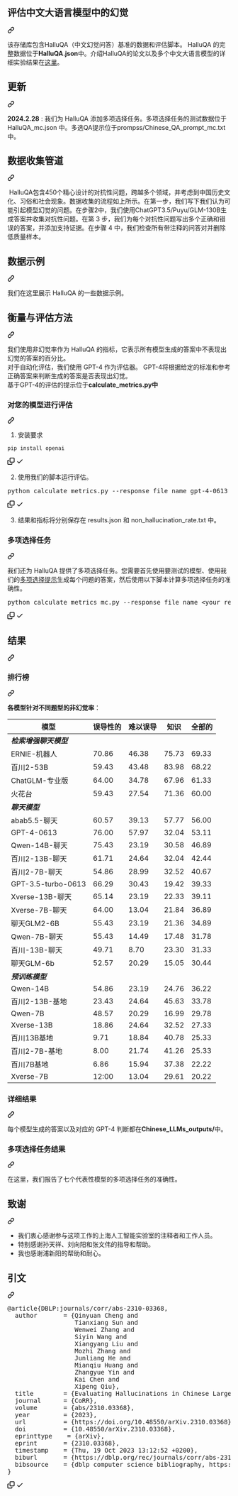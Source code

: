 <div class="Box-sc-g0xbh4-0 bJMeLZ js-snippet-clipboard-copy-unpositioned" data-hpc="true"><article class="markdown-body entry-content container-lg" itemprop="text"><div class="markdown-heading" dir="auto"><h1 tabindex="-1" class="heading-element" dir="auto"><font style="vertical-align: inherit;"><font style="vertical-align: inherit;">评估中文大语言模型中的幻觉</font></font></h1><a id="user-content-evaluating-hallucinations-in-chinese-large-language-models" class="anchor" aria-label="永久链接：评估中文大语言模型中的幻觉" href="#evaluating-hallucinations-in-chinese-large-language-models"><svg class="octicon octicon-link" viewBox="0 0 16 16" version="1.1" width="16" height="16" aria-hidden="true"><path d="m7.775 3.275 1.25-1.25a3.5 3.5 0 1 1 4.95 4.95l-2.5 2.5a3.5 3.5 0 0 1-4.95 0 .751.751 0 0 1 .018-1.042.751.751 0 0 1 1.042-.018 1.998 1.998 0 0 0 2.83 0l2.5-2.5a2.002 2.002 0 0 0-2.83-2.83l-1.25 1.25a.751.751 0 0 1-1.042-.018.751.751 0 0 1-.018-1.042Zm-4.69 9.64a1.998 1.998 0 0 0 2.83 0l1.25-1.25a.751.751 0 0 1 1.042.018.751.751 0 0 1 .018 1.042l-1.25 1.25a3.5 3.5 0 1 1-4.95-4.95l2.5-2.5a3.5 3.5 0 0 1 4.95 0 .751.751 0 0 1-.018 1.042.751.751 0 0 1-1.042.018 1.998 1.998 0 0 0-2.83 0l-2.5 2.5a1.998 1.998 0 0 0 0 2.83Z"></path></svg></a></div>
<p dir="auto"><font style="vertical-align: inherit;"><font style="vertical-align: inherit;">该存储库包含HalluQA（中文幻觉问答）基准的数据和评估脚本。 HalluQA 的完整数据位于</font></font><strong><font style="vertical-align: inherit;"><font style="vertical-align: inherit;">HalluQA.json</font></font></strong><font style="vertical-align: inherit;"><font style="vertical-align: inherit;">中。介绍HalluQA的论文以及多个中文大语言模型的详细实验结果在</font></font><a href="https://arxiv.org/pdf/2310.03368.pdf" rel="nofollow"><font style="vertical-align: inherit;"><font style="vertical-align: inherit;">这里</font></font></a><font style="vertical-align: inherit;"><font style="vertical-align: inherit;">。</font></font></p>
<div class="markdown-heading" dir="auto"><h2 tabindex="-1" class="heading-element" dir="auto"><font style="vertical-align: inherit;"><font style="vertical-align: inherit;">更新</font></font></h2><a id="user-content-update" class="anchor" aria-label="永久链接：更新" href="#update"><svg class="octicon octicon-link" viewBox="0 0 16 16" version="1.1" width="16" height="16" aria-hidden="true"><path d="m7.775 3.275 1.25-1.25a3.5 3.5 0 1 1 4.95 4.95l-2.5 2.5a3.5 3.5 0 0 1-4.95 0 .751.751 0 0 1 .018-1.042.751.751 0 0 1 1.042-.018 1.998 1.998 0 0 0 2.83 0l2.5-2.5a2.002 2.002 0 0 0-2.83-2.83l-1.25 1.25a.751.751 0 0 1-1.042-.018.751.751 0 0 1-.018-1.042Zm-4.69 9.64a1.998 1.998 0 0 0 2.83 0l1.25-1.25a.751.751 0 0 1 1.042.018.751.751 0 0 1 .018 1.042l-1.25 1.25a3.5 3.5 0 1 1-4.95-4.95l2.5-2.5a3.5 3.5 0 0 1 4.95 0 .751.751 0 0 1-.018 1.042.751.751 0 0 1-1.042.018 1.998 1.998 0 0 0-2.83 0l-2.5 2.5a1.998 1.998 0 0 0 0 2.83Z"></path></svg></a></div>
<p dir="auto"><strong><font style="vertical-align: inherit;"><font style="vertical-align: inherit;">2024.2.28</font></font></strong><font style="vertical-align: inherit;"><font style="vertical-align: inherit;"> : 我们为 HalluQA 添加多项选择任务。多项选择任务的测试数据位于 HalluQA_mc.json 中。多选QA提示位于prompss/Chinese_QA_prompt_mc.txt中。</font></font></p>
<div class="markdown-heading" dir="auto"><h2 tabindex="-1" class="heading-element" dir="auto"><font style="vertical-align: inherit;"><font style="vertical-align: inherit;">数据收集管道</font></font></h2><a id="user-content-data-collection-pipeline" class="anchor" aria-label="永久链接：数据收集管道" href="#data-collection-pipeline"><svg class="octicon octicon-link" viewBox="0 0 16 16" version="1.1" width="16" height="16" aria-hidden="true"><path d="m7.775 3.275 1.25-1.25a3.5 3.5 0 1 1 4.95 4.95l-2.5 2.5a3.5 3.5 0 0 1-4.95 0 .751.751 0 0 1 .018-1.042.751.751 0 0 1 1.042-.018 1.998 1.998 0 0 0 2.83 0l2.5-2.5a2.002 2.002 0 0 0-2.83-2.83l-1.25 1.25a.751.751 0 0 1-1.042-.018.751.751 0 0 1-.018-1.042Zm-4.69 9.64a1.998 1.998 0 0 0 2.83 0l1.25-1.25a.751.751 0 0 1 1.042.018.751.751 0 0 1 .018 1.042l-1.25 1.25a3.5 3.5 0 1 1-4.95-4.95l2.5-2.5a3.5 3.5 0 0 1 4.95 0 .751.751 0 0 1-.018 1.042.751.751 0 0 1-1.042.018 1.998 1.998 0 0 0-2.83 0l-2.5 2.5a1.998 1.998 0 0 0 0 2.83Z"></path></svg></a></div>
<p dir="auto"><a target="_blank" rel="noopener noreferrer" href="/OpenMOSS/HalluQA/blob/main/imgs/pipeline.png"><img src="/OpenMOSS/HalluQA/raw/main/imgs/pipeline.png" alt="" style="max-width: 100%;"></a><font style="vertical-align: inherit;"><font style="vertical-align: inherit;">
HalluQA包含450个精心设计的对抗性问题，跨越多个领域，并考虑到中国历史文化、习俗和社会现象。数据收集的流程如上所示。在第一步，我们写下我们认为可能引起模型幻觉的问题。在步骤2中，我们使用ChatGPT3.5/Puyu/GLM-130B生成答案并收集对抗性问题。在第 3 步，我们为每个对抗性问题写出多个正确和错误的答案，并添加支持证据。在步骤 4 中，我们检查所有带注释的问答对并删除低质量样本。</font></font></p>
<div class="markdown-heading" dir="auto"><h2 tabindex="-1" class="heading-element" dir="auto"><font style="vertical-align: inherit;"><font style="vertical-align: inherit;">数据示例</font></font></h2><a id="user-content-data-examples" class="anchor" aria-label="永久链接：数据示例" href="#data-examples"><svg class="octicon octicon-link" viewBox="0 0 16 16" version="1.1" width="16" height="16" aria-hidden="true"><path d="m7.775 3.275 1.25-1.25a3.5 3.5 0 1 1 4.95 4.95l-2.5 2.5a3.5 3.5 0 0 1-4.95 0 .751.751 0 0 1 .018-1.042.751.751 0 0 1 1.042-.018 1.998 1.998 0 0 0 2.83 0l2.5-2.5a2.002 2.002 0 0 0-2.83-2.83l-1.25 1.25a.751.751 0 0 1-1.042-.018.751.751 0 0 1-.018-1.042Zm-4.69 9.64a1.998 1.998 0 0 0 2.83 0l1.25-1.25a.751.751 0 0 1 1.042.018.751.751 0 0 1 .018 1.042l-1.25 1.25a3.5 3.5 0 1 1-4.95-4.95l2.5-2.5a3.5 3.5 0 0 1 4.95 0 .751.751 0 0 1-.018 1.042.751.751 0 0 1-1.042.018 1.998 1.998 0 0 0-2.83 0l-2.5 2.5a1.998 1.998 0 0 0 0 2.83Z"></path></svg></a></div>
<p dir="auto"><font style="vertical-align: inherit;"><font style="vertical-align: inherit;">我们在这里展示 HalluQA 的一些数据示例。
</font></font><a target="_blank" rel="noopener noreferrer" href="/OpenMOSS/HalluQA/blob/main/imgs/examples.png"><img src="/OpenMOSS/HalluQA/raw/main/imgs/examples.png" alt="" style="max-width: 100%;"></a></p>
<div class="markdown-heading" dir="auto"><h2 tabindex="-1" class="heading-element" dir="auto"><font style="vertical-align: inherit;"><font style="vertical-align: inherit;">衡量与评估方法</font></font></h2><a id="user-content-metric--evaluation-method" class="anchor" aria-label="永久链接：指标和评估方法" href="#metric--evaluation-method"><svg class="octicon octicon-link" viewBox="0 0 16 16" version="1.1" width="16" height="16" aria-hidden="true"><path d="m7.775 3.275 1.25-1.25a3.5 3.5 0 1 1 4.95 4.95l-2.5 2.5a3.5 3.5 0 0 1-4.95 0 .751.751 0 0 1 .018-1.042.751.751 0 0 1 1.042-.018 1.998 1.998 0 0 0 2.83 0l2.5-2.5a2.002 2.002 0 0 0-2.83-2.83l-1.25 1.25a.751.751 0 0 1-1.042-.018.751.751 0 0 1-.018-1.042Zm-4.69 9.64a1.998 1.998 0 0 0 2.83 0l1.25-1.25a.751.751 0 0 1 1.042.018.751.751 0 0 1 .018 1.042l-1.25 1.25a3.5 3.5 0 1 1-4.95-4.95l2.5-2.5a3.5 3.5 0 0 1 4.95 0 .751.751 0 0 1-.018 1.042.751.751 0 0 1-1.042.018 1.998 1.998 0 0 0-2.83 0l-2.5 2.5a1.998 1.998 0 0 0 0 2.83Z"></path></svg></a></div>
<p dir="auto"><font style="vertical-align: inherit;"><font style="vertical-align: inherit;">我们使用非幻觉率作为 HalluQA 的指标，它表示所有模型生成的答案中不表现出幻觉的答案的百分比。</font></font><br><font style="vertical-align: inherit;"><font style="vertical-align: inherit;">
对于自动化评估，我们使用 GPT-4 作为评估器。 GPT-4将根据给定的标准和参考正确答案来判断生成的答案是否表现出幻觉。</font></font><br><font style="vertical-align: inherit;"><font style="vertical-align: inherit;">
基于GPT-4的评估的提示位于</font></font><strong><font style="vertical-align: inherit;"><font style="vertical-align: inherit;">calculate_metrics.py中</font></font></strong></p>
<div class="markdown-heading" dir="auto"><h3 tabindex="-1" class="heading-element" dir="auto"><font style="vertical-align: inherit;"><font style="vertical-align: inherit;">对您的模型进行评估</font></font></h3><a id="user-content-run-evaluation-for-your-models" class="anchor" aria-label="永久链接：对您的模型进行评估" href="#run-evaluation-for-your-models"><svg class="octicon octicon-link" viewBox="0 0 16 16" version="1.1" width="16" height="16" aria-hidden="true"><path d="m7.775 3.275 1.25-1.25a3.5 3.5 0 1 1 4.95 4.95l-2.5 2.5a3.5 3.5 0 0 1-4.95 0 .751.751 0 0 1 .018-1.042.751.751 0 0 1 1.042-.018 1.998 1.998 0 0 0 2.83 0l2.5-2.5a2.002 2.002 0 0 0-2.83-2.83l-1.25 1.25a.751.751 0 0 1-1.042-.018.751.751 0 0 1-.018-1.042Zm-4.69 9.64a1.998 1.998 0 0 0 2.83 0l1.25-1.25a.751.751 0 0 1 1.042.018.751.751 0 0 1 .018 1.042l-1.25 1.25a3.5 3.5 0 1 1-4.95-4.95l2.5-2.5a3.5 3.5 0 0 1 4.95 0 .751.751 0 0 1-.018 1.042.751.751 0 0 1-1.042.018 1.998 1.998 0 0 0-2.83 0l-2.5 2.5a1.998 1.998 0 0 0 0 2.83Z"></path></svg></a></div>
<ol dir="auto">
<li><font style="vertical-align: inherit;"><font style="vertical-align: inherit;">安装要求</font></font></li>
</ol>
<div class="snippet-clipboard-content notranslate position-relative overflow-auto"><pre class="notranslate"><code>pip install openai
</code></pre><div class="zeroclipboard-container">
    <clipboard-copy aria-label="Copy" class="ClipboardButton btn btn-invisible js-clipboard-copy m-2 p-0 tooltipped-no-delay d-flex flex-justify-center flex-items-center" data-copy-feedback="Copied!" data-tooltip-direction="w" value="pip install openai" tabindex="0" role="button">
      <svg aria-hidden="true" height="16" viewBox="0 0 16 16" version="1.1" width="16" data-view-component="true" class="octicon octicon-copy js-clipboard-copy-icon">
    <path d="M0 6.75C0 5.784.784 5 1.75 5h1.5a.75.75 0 0 1 0 1.5h-1.5a.25.25 0 0 0-.25.25v7.5c0 .138.112.25.25.25h7.5a.25.25 0 0 0 .25-.25v-1.5a.75.75 0 0 1 1.5 0v1.5A1.75 1.75 0 0 1 9.25 16h-7.5A1.75 1.75 0 0 1 0 14.25Z"></path><path d="M5 1.75C5 .784 5.784 0 6.75 0h7.5C15.216 0 16 .784 16 1.75v7.5A1.75 1.75 0 0 1 14.25 11h-7.5A1.75 1.75 0 0 1 5 9.25Zm1.75-.25a.25.25 0 0 0-.25.25v7.5c0 .138.112.25.25.25h7.5a.25.25 0 0 0 .25-.25v-7.5a.25.25 0 0 0-.25-.25Z"></path>
</svg>
      <svg aria-hidden="true" height="16" viewBox="0 0 16 16" version="1.1" width="16" data-view-component="true" class="octicon octicon-check js-clipboard-check-icon color-fg-success d-none">
    <path d="M13.78 4.22a.75.75 0 0 1 0 1.06l-7.25 7.25a.75.75 0 0 1-1.06 0L2.22 9.28a.751.751 0 0 1 .018-1.042.751.751 0 0 1 1.042-.018L6 10.94l6.72-6.72a.75.75 0 0 1 1.06 0Z"></path>
</svg>
    </clipboard-copy>
  </div></div>
<ol start="2" dir="auto">
<li><font style="vertical-align: inherit;"><font style="vertical-align: inherit;">使用我们的脚本运行评估。</font></font></li>
</ol>
<div class="highlight highlight-source-python notranslate position-relative overflow-auto" dir="auto"><pre><span class="pl-s1">python</span> <span class="pl-s1">calculate_metrics</span>.<span class="pl-s1">py</span> <span class="pl-c1">-</span><span class="pl-c1">-</span><span class="pl-s1">response_file_name</span> <span class="pl-s1">gpt</span><span class="pl-c1">-</span><span class="pl-c1">4</span><span class="pl-c1">-</span><span class="pl-c1">0613_</span><span class="pl-s1">responses</span>.<span class="pl-en">json</span>(<span class="pl-s">"replace with your own responses"</span>) <span class="pl-c1">-</span><span class="pl-c1">-</span><span class="pl-s1">api_key</span> <span class="pl-s">"your openai api key"</span> <span class="pl-c1">-</span><span class="pl-c1">-</span><span class="pl-s1">organization</span> <span class="pl-s">"organization of your openai account"</span></pre><div class="zeroclipboard-container">
    <clipboard-copy aria-label="Copy" class="ClipboardButton btn btn-invisible js-clipboard-copy m-2 p-0 tooltipped-no-delay d-flex flex-justify-center flex-items-center" data-copy-feedback="Copied!" data-tooltip-direction="w" value="python calculate_metrics.py --response_file_name gpt-4-0613_responses.json(&quot;replace with your own responses&quot;) --api_key &quot;your openai api key&quot; --organization &quot;organization of your openai account&quot;" tabindex="0" role="button">
      <svg aria-hidden="true" height="16" viewBox="0 0 16 16" version="1.1" width="16" data-view-component="true" class="octicon octicon-copy js-clipboard-copy-icon">
    <path d="M0 6.75C0 5.784.784 5 1.75 5h1.5a.75.75 0 0 1 0 1.5h-1.5a.25.25 0 0 0-.25.25v7.5c0 .138.112.25.25.25h7.5a.25.25 0 0 0 .25-.25v-1.5a.75.75 0 0 1 1.5 0v1.5A1.75 1.75 0 0 1 9.25 16h-7.5A1.75 1.75 0 0 1 0 14.25Z"></path><path d="M5 1.75C5 .784 5.784 0 6.75 0h7.5C15.216 0 16 .784 16 1.75v7.5A1.75 1.75 0 0 1 14.25 11h-7.5A1.75 1.75 0 0 1 5 9.25Zm1.75-.25a.25.25 0 0 0-.25.25v7.5c0 .138.112.25.25.25h7.5a.25.25 0 0 0 .25-.25v-7.5a.25.25 0 0 0-.25-.25Z"></path>
</svg>
      <svg aria-hidden="true" height="16" viewBox="0 0 16 16" version="1.1" width="16" data-view-component="true" class="octicon octicon-check js-clipboard-check-icon color-fg-success d-none">
    <path d="M13.78 4.22a.75.75 0 0 1 0 1.06l-7.25 7.25a.75.75 0 0 1-1.06 0L2.22 9.28a.751.751 0 0 1 .018-1.042.751.751 0 0 1 1.042-.018L6 10.94l6.72-6.72a.75.75 0 0 1 1.06 0Z"></path>
</svg>
    </clipboard-copy>
  </div></div>
<ol start="3" dir="auto">
<li><font style="vertical-align: inherit;"><font style="vertical-align: inherit;">结果和指标将分别保存在 results.json 和 non_hallucination_rate.txt 中。</font></font></li>
</ol>
<div class="markdown-heading" dir="auto"><h3 tabindex="-1" class="heading-element" dir="auto"><font style="vertical-align: inherit;"><font style="vertical-align: inherit;">多项选择任务</font></font></h3><a id="user-content-multiple-choice-task" class="anchor" aria-label="永久链接：多项选择任务" href="#multiple-choice-task"><svg class="octicon octicon-link" viewBox="0 0 16 16" version="1.1" width="16" height="16" aria-hidden="true"><path d="m7.775 3.275 1.25-1.25a3.5 3.5 0 1 1 4.95 4.95l-2.5 2.5a3.5 3.5 0 0 1-4.95 0 .751.751 0 0 1 .018-1.042.751.751 0 0 1 1.042-.018 1.998 1.998 0 0 0 2.83 0l2.5-2.5a2.002 2.002 0 0 0-2.83-2.83l-1.25 1.25a.751.751 0 0 1-1.042-.018.751.751 0 0 1-.018-1.042Zm-4.69 9.64a1.998 1.998 0 0 0 2.83 0l1.25-1.25a.751.751 0 0 1 1.042.018.751.751 0 0 1 .018 1.042l-1.25 1.25a3.5 3.5 0 1 1-4.95-4.95l2.5-2.5a3.5 3.5 0 0 1 4.95 0 .751.751 0 0 1-.018 1.042.751.751 0 0 1-1.042.018 1.998 1.998 0 0 0-2.83 0l-2.5 2.5a1.998 1.998 0 0 0 0 2.83Z"></path></svg></a></div>
<p dir="auto"><font style="vertical-align: inherit;"><font style="vertical-align: inherit;">我们还为 HalluQA 提供了多项选择任务。您需要首先使用要测试的模型、使用我们的</font></font><a href="/OpenMOSS/HalluQA/blob/main/prompts/Chinese_QA_prompt_mc.txt"><font style="vertical-align: inherit;"><font style="vertical-align: inherit;">多项选择提示</font></font></a><font style="vertical-align: inherit;"><font style="vertical-align: inherit;">生成每个问题的答案，然后使用以下脚本计算多项选择任务的准确性。</font></font></p>
<div class="highlight highlight-source-python notranslate position-relative overflow-auto" dir="auto"><pre><span class="pl-s1">python</span> <span class="pl-s1">calculate_metrics_mc</span>.<span class="pl-s1">py</span> <span class="pl-c1">-</span><span class="pl-c1">-</span><span class="pl-s1">response_file_name</span> <span class="pl-c1">&lt;</span><span class="pl-s1">your_results_file_name</span><span class="pl-c1">&gt;</span></pre><div class="zeroclipboard-container">
    <clipboard-copy aria-label="Copy" class="ClipboardButton btn btn-invisible js-clipboard-copy m-2 p-0 tooltipped-no-delay d-flex flex-justify-center flex-items-center" data-copy-feedback="Copied!" data-tooltip-direction="w" value="python calculate_metrics_mc.py --response_file_name <your_results_file_name>" tabindex="0" role="button">
      <svg aria-hidden="true" height="16" viewBox="0 0 16 16" version="1.1" width="16" data-view-component="true" class="octicon octicon-copy js-clipboard-copy-icon">
    <path d="M0 6.75C0 5.784.784 5 1.75 5h1.5a.75.75 0 0 1 0 1.5h-1.5a.25.25 0 0 0-.25.25v7.5c0 .138.112.25.25.25h7.5a.25.25 0 0 0 .25-.25v-1.5a.75.75 0 0 1 1.5 0v1.5A1.75 1.75 0 0 1 9.25 16h-7.5A1.75 1.75 0 0 1 0 14.25Z"></path><path d="M5 1.75C5 .784 5.784 0 6.75 0h7.5C15.216 0 16 .784 16 1.75v7.5A1.75 1.75 0 0 1 14.25 11h-7.5A1.75 1.75 0 0 1 5 9.25Zm1.75-.25a.25.25 0 0 0-.25.25v7.5c0 .138.112.25.25.25h7.5a.25.25 0 0 0 .25-.25v-7.5a.25.25 0 0 0-.25-.25Z"></path>
</svg>
      <svg aria-hidden="true" height="16" viewBox="0 0 16 16" version="1.1" width="16" data-view-component="true" class="octicon octicon-check js-clipboard-check-icon color-fg-success d-none">
    <path d="M13.78 4.22a.75.75 0 0 1 0 1.06l-7.25 7.25a.75.75 0 0 1-1.06 0L2.22 9.28a.751.751 0 0 1 .018-1.042.751.751 0 0 1 1.042-.018L6 10.94l6.72-6.72a.75.75 0 0 1 1.06 0Z"></path>
</svg>
    </clipboard-copy>
  </div></div>
<div class="markdown-heading" dir="auto"><h2 tabindex="-1" class="heading-element" dir="auto"><font style="vertical-align: inherit;"><font style="vertical-align: inherit;">结果</font></font></h2><a id="user-content-results" class="anchor" aria-label="永久链接：结果" href="#results"><svg class="octicon octicon-link" viewBox="0 0 16 16" version="1.1" width="16" height="16" aria-hidden="true"><path d="m7.775 3.275 1.25-1.25a3.5 3.5 0 1 1 4.95 4.95l-2.5 2.5a3.5 3.5 0 0 1-4.95 0 .751.751 0 0 1 .018-1.042.751.751 0 0 1 1.042-.018 1.998 1.998 0 0 0 2.83 0l2.5-2.5a2.002 2.002 0 0 0-2.83-2.83l-1.25 1.25a.751.751 0 0 1-1.042-.018.751.751 0 0 1-.018-1.042Zm-4.69 9.64a1.998 1.998 0 0 0 2.83 0l1.25-1.25a.751.751 0 0 1 1.042.018.751.751 0 0 1 .018 1.042l-1.25 1.25a3.5 3.5 0 1 1-4.95-4.95l2.5-2.5a3.5 3.5 0 0 1 4.95 0 .751.751 0 0 1-.018 1.042.751.751 0 0 1-1.042.018 1.998 1.998 0 0 0-2.83 0l-2.5 2.5a1.998 1.998 0 0 0 0 2.83Z"></path></svg></a></div>
<div class="markdown-heading" dir="auto"><h3 tabindex="-1" class="heading-element" dir="auto"><font style="vertical-align: inherit;"><font style="vertical-align: inherit;">排行榜</font></font></h3><a id="user-content-leaderboard" class="anchor" aria-label="永久链接：排行榜" href="#leaderboard"><svg class="octicon octicon-link" viewBox="0 0 16 16" version="1.1" width="16" height="16" aria-hidden="true"><path d="m7.775 3.275 1.25-1.25a3.5 3.5 0 1 1 4.95 4.95l-2.5 2.5a3.5 3.5 0 0 1-4.95 0 .751.751 0 0 1 .018-1.042.751.751 0 0 1 1.042-.018 1.998 1.998 0 0 0 2.83 0l2.5-2.5a2.002 2.002 0 0 0-2.83-2.83l-1.25 1.25a.751.751 0 0 1-1.042-.018.751.751 0 0 1-.018-1.042Zm-4.69 9.64a1.998 1.998 0 0 0 2.83 0l1.25-1.25a.751.751 0 0 1 1.042.018.751.751 0 0 1 .018 1.042l-1.25 1.25a3.5 3.5 0 1 1-4.95-4.95l2.5-2.5a3.5 3.5 0 0 1 4.95 0 .751.751 0 0 1-.018 1.042.751.751 0 0 1-1.042.018 1.998 1.998 0 0 0-2.83 0l-2.5 2.5a1.998 1.998 0 0 0 0 2.83Z"></path></svg></a></div>
<p dir="auto"><strong><font style="vertical-align: inherit;"><font style="vertical-align: inherit;">各模型针对不同题型的非幻觉率</font></font></strong><font style="vertical-align: inherit;"><font style="vertical-align: inherit;">：</font></font></p>
<table>
<thead>
<tr>
<th><strong><font style="vertical-align: inherit;"><font style="vertical-align: inherit;">模型</font></font></strong></th>
<th><strong><font style="vertical-align: inherit;"><font style="vertical-align: inherit;">误导性的</font></font></strong></th>
<th><strong><font style="vertical-align: inherit;"><font style="vertical-align: inherit;">难以误导</font></font></strong></th>
<th><strong><font style="vertical-align: inherit;"><font style="vertical-align: inherit;">知识</font></font></strong></th>
<th><strong><font style="vertical-align: inherit;"><font style="vertical-align: inherit;">全部的</font></font></strong></th>
</tr>
</thead>
<tbody>
<tr>
<td><em><strong><font style="vertical-align: inherit;"><font style="vertical-align: inherit;">检索增强聊天模型</font></font></strong></em></td>
<td></td>
<td></td>
<td></td>
<td></td>
</tr>
<tr>
<td><font style="vertical-align: inherit;"><font style="vertical-align: inherit;">ERNIE-机器人</font></font></td>
<td><font style="vertical-align: inherit;"><font style="vertical-align: inherit;">70.86</font></font></td>
<td><font style="vertical-align: inherit;"><font style="vertical-align: inherit;">46.38</font></font></td>
<td><font style="vertical-align: inherit;"><font style="vertical-align: inherit;">75.73</font></font></td>
<td><font style="vertical-align: inherit;"><font style="vertical-align: inherit;">69.33</font></font></td>
</tr>
<tr>
<td><font style="vertical-align: inherit;"><font style="vertical-align: inherit;">百川2-53B</font></font></td>
<td><font style="vertical-align: inherit;"><font style="vertical-align: inherit;">59.43</font></font></td>
<td><font style="vertical-align: inherit;"><font style="vertical-align: inherit;">43.48</font></font></td>
<td><font style="vertical-align: inherit;"><font style="vertical-align: inherit;">83.98</font></font></td>
<td><font style="vertical-align: inherit;"><font style="vertical-align: inherit;">68.22</font></font></td>
</tr>
<tr>
<td><font style="vertical-align: inherit;"><font style="vertical-align: inherit;">ChatGLM-专业版</font></font></td>
<td><font style="vertical-align: inherit;"><font style="vertical-align: inherit;">64.00</font></font></td>
<td><font style="vertical-align: inherit;"><font style="vertical-align: inherit;">34.78</font></font></td>
<td><font style="vertical-align: inherit;"><font style="vertical-align: inherit;">67.96</font></font></td>
<td><font style="vertical-align: inherit;"><font style="vertical-align: inherit;">61.33</font></font></td>
</tr>
<tr>
<td><font style="vertical-align: inherit;"><font style="vertical-align: inherit;">火花台</font></font></td>
<td><font style="vertical-align: inherit;"><font style="vertical-align: inherit;">59.43</font></font></td>
<td><font style="vertical-align: inherit;"><font style="vertical-align: inherit;">27.54</font></font></td>
<td><font style="vertical-align: inherit;"><font style="vertical-align: inherit;">71.36</font></font></td>
<td><font style="vertical-align: inherit;"><font style="vertical-align: inherit;">60.00</font></font></td>
</tr>
<tr>
<td><em><strong><font style="vertical-align: inherit;"><font style="vertical-align: inherit;">聊天模型</font></font></strong></em></td>
<td></td>
<td></td>
<td></td>
<td></td>
</tr>
<tr>
<td><font style="vertical-align: inherit;"><font style="vertical-align: inherit;">abab5.5-聊天</font></font></td>
<td><font style="vertical-align: inherit;"><font style="vertical-align: inherit;">60.57</font></font></td>
<td><font style="vertical-align: inherit;"><font style="vertical-align: inherit;">39.13</font></font></td>
<td><font style="vertical-align: inherit;"><font style="vertical-align: inherit;">57.77</font></font></td>
<td><font style="vertical-align: inherit;"><font style="vertical-align: inherit;">56.00</font></font></td>
</tr>
<tr>
<td><font style="vertical-align: inherit;"><font style="vertical-align: inherit;">GPT-4-0613</font></font></td>
<td><font style="vertical-align: inherit;"><font style="vertical-align: inherit;">76.00</font></font></td>
<td><font style="vertical-align: inherit;"><font style="vertical-align: inherit;">57.97</font></font></td>
<td><font style="vertical-align: inherit;"><font style="vertical-align: inherit;">32.04</font></font></td>
<td><font style="vertical-align: inherit;"><font style="vertical-align: inherit;">53.11</font></font></td>
</tr>
<tr>
<td><font style="vertical-align: inherit;"><font style="vertical-align: inherit;">Qwen-14B-聊天</font></font></td>
<td><font style="vertical-align: inherit;"><font style="vertical-align: inherit;">75.43</font></font></td>
<td><font style="vertical-align: inherit;"><font style="vertical-align: inherit;">23.19</font></font></td>
<td><font style="vertical-align: inherit;"><font style="vertical-align: inherit;">30.58</font></font></td>
<td><font style="vertical-align: inherit;"><font style="vertical-align: inherit;">46.89</font></font></td>
</tr>
<tr>
<td><font style="vertical-align: inherit;"><font style="vertical-align: inherit;">百川2-13B-聊天</font></font></td>
<td><font style="vertical-align: inherit;"><font style="vertical-align: inherit;">61.71</font></font></td>
<td><font style="vertical-align: inherit;"><font style="vertical-align: inherit;">24.64</font></font></td>
<td><font style="vertical-align: inherit;"><font style="vertical-align: inherit;">32.04</font></font></td>
<td><font style="vertical-align: inherit;"><font style="vertical-align: inherit;">42.44</font></font></td>
</tr>
<tr>
<td><font style="vertical-align: inherit;"><font style="vertical-align: inherit;">百川2-7B-聊天</font></font></td>
<td><font style="vertical-align: inherit;"><font style="vertical-align: inherit;">54.86</font></font></td>
<td><font style="vertical-align: inherit;"><font style="vertical-align: inherit;">28.99</font></font></td>
<td><font style="vertical-align: inherit;"><font style="vertical-align: inherit;">32.52</font></font></td>
<td><font style="vertical-align: inherit;"><font style="vertical-align: inherit;">40.67</font></font></td>
</tr>
<tr>
<td><font style="vertical-align: inherit;"><font style="vertical-align: inherit;">GPT-3.5-turbo-0613</font></font></td>
<td><font style="vertical-align: inherit;"><font style="vertical-align: inherit;">66.29</font></font></td>
<td><font style="vertical-align: inherit;"><font style="vertical-align: inherit;">30.43</font></font></td>
<td><font style="vertical-align: inherit;"><font style="vertical-align: inherit;">19.42</font></font></td>
<td><font style="vertical-align: inherit;"><font style="vertical-align: inherit;">39.33</font></font></td>
</tr>
<tr>
<td><font style="vertical-align: inherit;"><font style="vertical-align: inherit;">Xverse-13B-聊天</font></font></td>
<td><font style="vertical-align: inherit;"><font style="vertical-align: inherit;">65.14</font></font></td>
<td><font style="vertical-align: inherit;"><font style="vertical-align: inherit;">23.19</font></font></td>
<td><font style="vertical-align: inherit;"><font style="vertical-align: inherit;">22.33</font></font></td>
<td><font style="vertical-align: inherit;"><font style="vertical-align: inherit;">39.11</font></font></td>
</tr>
<tr>
<td><font style="vertical-align: inherit;"><font style="vertical-align: inherit;">Xverse-7B-聊天</font></font></td>
<td><font style="vertical-align: inherit;"><font style="vertical-align: inherit;">64.00</font></font></td>
<td><font style="vertical-align: inherit;"><font style="vertical-align: inherit;">13.04</font></font></td>
<td><font style="vertical-align: inherit;"><font style="vertical-align: inherit;">21.84</font></font></td>
<td><font style="vertical-align: inherit;"><font style="vertical-align: inherit;">36.89</font></font></td>
</tr>
<tr>
<td><font style="vertical-align: inherit;"><font style="vertical-align: inherit;">聊天GLM2-6B</font></font></td>
<td><font style="vertical-align: inherit;"><font style="vertical-align: inherit;">55.43</font></font></td>
<td><font style="vertical-align: inherit;"><font style="vertical-align: inherit;">23.19</font></font></td>
<td><font style="vertical-align: inherit;"><font style="vertical-align: inherit;">21.36</font></font></td>
<td><font style="vertical-align: inherit;"><font style="vertical-align: inherit;">34.89</font></font></td>
</tr>
<tr>
<td><font style="vertical-align: inherit;"><font style="vertical-align: inherit;">Qwen-7B-聊天</font></font></td>
<td><font style="vertical-align: inherit;"><font style="vertical-align: inherit;">55.43</font></font></td>
<td><font style="vertical-align: inherit;"><font style="vertical-align: inherit;">14.49</font></font></td>
<td><font style="vertical-align: inherit;"><font style="vertical-align: inherit;">17.48</font></font></td>
<td><font style="vertical-align: inherit;"><font style="vertical-align: inherit;">31.78</font></font></td>
</tr>
<tr>
<td><font style="vertical-align: inherit;"><font style="vertical-align: inherit;">百川-13B-聊天</font></font></td>
<td><font style="vertical-align: inherit;"><font style="vertical-align: inherit;">49.71</font></font></td>
<td><font style="vertical-align: inherit;"><font style="vertical-align: inherit;">8.70</font></font></td>
<td><font style="vertical-align: inherit;"><font style="vertical-align: inherit;">23.30</font></font></td>
<td><font style="vertical-align: inherit;"><font style="vertical-align: inherit;">31.33</font></font></td>
</tr>
<tr>
<td><font style="vertical-align: inherit;"><font style="vertical-align: inherit;">聊天GLM-6b</font></font></td>
<td><font style="vertical-align: inherit;"><font style="vertical-align: inherit;">52.57</font></font></td>
<td><font style="vertical-align: inherit;"><font style="vertical-align: inherit;">20.29</font></font></td>
<td><font style="vertical-align: inherit;"><font style="vertical-align: inherit;">15.05</font></font></td>
<td><font style="vertical-align: inherit;"><font style="vertical-align: inherit;">30.44</font></font></td>
</tr>
<tr>
<td><em><strong><font style="vertical-align: inherit;"><font style="vertical-align: inherit;">预训练模型</font></font></strong></em></td>
<td></td>
<td></td>
<td></td>
<td></td>
</tr>
<tr>
<td><font style="vertical-align: inherit;"><font style="vertical-align: inherit;">Qwen-14B</font></font></td>
<td><font style="vertical-align: inherit;"><font style="vertical-align: inherit;">54.86</font></font></td>
<td><font style="vertical-align: inherit;"><font style="vertical-align: inherit;">23.19</font></font></td>
<td><font style="vertical-align: inherit;"><font style="vertical-align: inherit;">24.76</font></font></td>
<td><font style="vertical-align: inherit;"><font style="vertical-align: inherit;">36.22</font></font></td>
</tr>
<tr>
<td><font style="vertical-align: inherit;"><font style="vertical-align: inherit;">百川2-13B-基地</font></font></td>
<td><font style="vertical-align: inherit;"><font style="vertical-align: inherit;">23.43</font></font></td>
<td><font style="vertical-align: inherit;"><font style="vertical-align: inherit;">24.64</font></font></td>
<td><font style="vertical-align: inherit;"><font style="vertical-align: inherit;">45.63</font></font></td>
<td><font style="vertical-align: inherit;"><font style="vertical-align: inherit;">33.78</font></font></td>
</tr>
<tr>
<td><font style="vertical-align: inherit;"><font style="vertical-align: inherit;">Qwen-7B</font></font></td>
<td><font style="vertical-align: inherit;"><font style="vertical-align: inherit;">48.57</font></font></td>
<td><font style="vertical-align: inherit;"><font style="vertical-align: inherit;">20.29</font></font></td>
<td><font style="vertical-align: inherit;"><font style="vertical-align: inherit;">16.99</font></font></td>
<td><font style="vertical-align: inherit;"><font style="vertical-align: inherit;">29.78</font></font></td>
</tr>
<tr>
<td><font style="vertical-align: inherit;"><font style="vertical-align: inherit;">Xverse-13B</font></font></td>
<td><font style="vertical-align: inherit;"><font style="vertical-align: inherit;">18.86</font></font></td>
<td><font style="vertical-align: inherit;"><font style="vertical-align: inherit;">24.64</font></font></td>
<td><font style="vertical-align: inherit;"><font style="vertical-align: inherit;">32.52</font></font></td>
<td><font style="vertical-align: inherit;"><font style="vertical-align: inherit;">27.33</font></font></td>
</tr>
<tr>
<td><font style="vertical-align: inherit;"><font style="vertical-align: inherit;">百川13B基地</font></font></td>
<td><font style="vertical-align: inherit;"><font style="vertical-align: inherit;">9.71</font></font></td>
<td><font style="vertical-align: inherit;"><font style="vertical-align: inherit;">18.84</font></font></td>
<td><font style="vertical-align: inherit;"><font style="vertical-align: inherit;">40.78</font></font></td>
<td><font style="vertical-align: inherit;"><font style="vertical-align: inherit;">25.33</font></font></td>
</tr>
<tr>
<td><font style="vertical-align: inherit;"><font style="vertical-align: inherit;">百川2-7B-基地</font></font></td>
<td><font style="vertical-align: inherit;"><font style="vertical-align: inherit;">8.00</font></font></td>
<td><font style="vertical-align: inherit;"><font style="vertical-align: inherit;">21.74</font></font></td>
<td><font style="vertical-align: inherit;"><font style="vertical-align: inherit;">41.26</font></font></td>
<td><font style="vertical-align: inherit;"><font style="vertical-align: inherit;">25.33</font></font></td>
</tr>
<tr>
<td><font style="vertical-align: inherit;"><font style="vertical-align: inherit;">百川7B基地</font></font></td>
<td><font style="vertical-align: inherit;"><font style="vertical-align: inherit;">6.86</font></font></td>
<td><font style="vertical-align: inherit;"><font style="vertical-align: inherit;">15.94</font></font></td>
<td><font style="vertical-align: inherit;"><font style="vertical-align: inherit;">37.38</font></font></td>
<td><font style="vertical-align: inherit;"><font style="vertical-align: inherit;">22.22</font></font></td>
</tr>
<tr>
<td><font style="vertical-align: inherit;"><font style="vertical-align: inherit;">Xverse-7B</font></font></td>
<td><font style="vertical-align: inherit;"><font style="vertical-align: inherit;">12:00</font></font></td>
<td><font style="vertical-align: inherit;"><font style="vertical-align: inherit;">13.04</font></font></td>
<td><font style="vertical-align: inherit;"><font style="vertical-align: inherit;">29.61</font></font></td>
<td><font style="vertical-align: inherit;"><font style="vertical-align: inherit;">20.22</font></font></td>
</tr>
</tbody>
</table>
<div class="markdown-heading" dir="auto"><h3 tabindex="-1" class="heading-element" dir="auto"><font style="vertical-align: inherit;"><font style="vertical-align: inherit;">详细结果</font></font></h3><a id="user-content-detailed-results" class="anchor" aria-label="永久链接：详细结果" href="#detailed-results"><svg class="octicon octicon-link" viewBox="0 0 16 16" version="1.1" width="16" height="16" aria-hidden="true"><path d="m7.775 3.275 1.25-1.25a3.5 3.5 0 1 1 4.95 4.95l-2.5 2.5a3.5 3.5 0 0 1-4.95 0 .751.751 0 0 1 .018-1.042.751.751 0 0 1 1.042-.018 1.998 1.998 0 0 0 2.83 0l2.5-2.5a2.002 2.002 0 0 0-2.83-2.83l-1.25 1.25a.751.751 0 0 1-1.042-.018.751.751 0 0 1-.018-1.042Zm-4.69 9.64a1.998 1.998 0 0 0 2.83 0l1.25-1.25a.751.751 0 0 1 1.042.018.751.751 0 0 1 .018 1.042l-1.25 1.25a3.5 3.5 0 1 1-4.95-4.95l2.5-2.5a3.5 3.5 0 0 1 4.95 0 .751.751 0 0 1-.018 1.042.751.751 0 0 1-1.042.018 1.998 1.998 0 0 0-2.83 0l-2.5 2.5a1.998 1.998 0 0 0 0 2.83Z"></path></svg></a></div>
<p dir="auto"><font style="vertical-align: inherit;"><font style="vertical-align: inherit;">每个模型生成的答案以及对应的 GPT-4 判断都在</font></font><strong><font style="vertical-align: inherit;"><font style="vertical-align: inherit;">Chinese_LLMs_outputs/</font></font></strong><font style="vertical-align: inherit;"><font style="vertical-align: inherit;">中。</font></font></p>
<div class="markdown-heading" dir="auto"><h3 tabindex="-1" class="heading-element" dir="auto"><font style="vertical-align: inherit;"><font style="vertical-align: inherit;">多项选择任务结果</font></font></h3><a id="user-content-multiple-choice-task-results" class="anchor" aria-label="永久链接：多项选择任务结果" href="#multiple-choice-task-results"><svg class="octicon octicon-link" viewBox="0 0 16 16" version="1.1" width="16" height="16" aria-hidden="true"><path d="m7.775 3.275 1.25-1.25a3.5 3.5 0 1 1 4.95 4.95l-2.5 2.5a3.5 3.5 0 0 1-4.95 0 .751.751 0 0 1 .018-1.042.751.751 0 0 1 1.042-.018 1.998 1.998 0 0 0 2.83 0l2.5-2.5a2.002 2.002 0 0 0-2.83-2.83l-1.25 1.25a.751.751 0 0 1-1.042-.018.751.751 0 0 1-.018-1.042Zm-4.69 9.64a1.998 1.998 0 0 0 2.83 0l1.25-1.25a.751.751 0 0 1 1.042.018.751.751 0 0 1 .018 1.042l-1.25 1.25a3.5 3.5 0 1 1-4.95-4.95l2.5-2.5a3.5 3.5 0 0 1 4.95 0 .751.751 0 0 1-.018 1.042.751.751 0 0 1-1.042.018 1.998 1.998 0 0 0-2.83 0l-2.5 2.5a1.998 1.998 0 0 0 0 2.83Z"></path></svg></a></div>
<p dir="auto"><font style="vertical-align: inherit;"><font style="vertical-align: inherit;">在这里，我们报告了七个代表性模型的多项选择任务的准确性。
</font></font><a target="_blank" rel="noopener noreferrer" href="/OpenMOSS/HalluQA/blob/main/imgs/mc_acc.png"><img src="/OpenMOSS/HalluQA/raw/main/imgs/mc_acc.png" alt="" style="max-width: 100%;"></a></p>
<div class="markdown-heading" dir="auto"><h2 tabindex="-1" class="heading-element" dir="auto"><font style="vertical-align: inherit;"><font style="vertical-align: inherit;">致谢</font></font></h2><a id="user-content-acknowledgements" class="anchor" aria-label="永久链接：致谢" href="#acknowledgements"><svg class="octicon octicon-link" viewBox="0 0 16 16" version="1.1" width="16" height="16" aria-hidden="true"><path d="m7.775 3.275 1.25-1.25a3.5 3.5 0 1 1 4.95 4.95l-2.5 2.5a3.5 3.5 0 0 1-4.95 0 .751.751 0 0 1 .018-1.042.751.751 0 0 1 1.042-.018 1.998 1.998 0 0 0 2.83 0l2.5-2.5a2.002 2.002 0 0 0-2.83-2.83l-1.25 1.25a.751.751 0 0 1-1.042-.018.751.751 0 0 1-.018-1.042Zm-4.69 9.64a1.998 1.998 0 0 0 2.83 0l1.25-1.25a.751.751 0 0 1 1.042.018.751.751 0 0 1 .018 1.042l-1.25 1.25a3.5 3.5 0 1 1-4.95-4.95l2.5-2.5a3.5 3.5 0 0 1 4.95 0 .751.751 0 0 1-.018 1.042.751.751 0 0 1-1.042.018 1.998 1.998 0 0 0-2.83 0l-2.5 2.5a1.998 1.998 0 0 0 0 2.83Z"></path></svg></a></div>
<ul dir="auto">
<li><font style="vertical-align: inherit;"><font style="vertical-align: inherit;">我们衷心感谢参与这项工作的上海人工智能实验室的注释者和工作人员。</font></font></li>
<li><font style="vertical-align: inherit;"><font style="vertical-align: inherit;">特别感谢孙天祥、刘向阳和张文伟的指导和帮助。</font></font></li>
<li><font style="vertical-align: inherit;"><font style="vertical-align: inherit;">我也感谢浦新阳的帮助和耐心。</font></font></li>
</ul>
<div class="markdown-heading" dir="auto"><h2 tabindex="-1" class="heading-element" dir="auto"><font style="vertical-align: inherit;"><font style="vertical-align: inherit;">引文</font></font></h2><a id="user-content-citation" class="anchor" aria-label="永久链接：引文" href="#citation"><svg class="octicon octicon-link" viewBox="0 0 16 16" version="1.1" width="16" height="16" aria-hidden="true"><path d="m7.775 3.275 1.25-1.25a3.5 3.5 0 1 1 4.95 4.95l-2.5 2.5a3.5 3.5 0 0 1-4.95 0 .751.751 0 0 1 .018-1.042.751.751 0 0 1 1.042-.018 1.998 1.998 0 0 0 2.83 0l2.5-2.5a2.002 2.002 0 0 0-2.83-2.83l-1.25 1.25a.751.751 0 0 1-1.042-.018.751.751 0 0 1-.018-1.042Zm-4.69 9.64a1.998 1.998 0 0 0 2.83 0l1.25-1.25a.751.751 0 0 1 1.042.018.751.751 0 0 1 .018 1.042l-1.25 1.25a3.5 3.5 0 1 1-4.95-4.95l2.5-2.5a3.5 3.5 0 0 1 4.95 0 .751.751 0 0 1-.018 1.042.751.751 0 0 1-1.042.018 1.998 1.998 0 0 0-2.83 0l-2.5 2.5a1.998 1.998 0 0 0 0 2.83Z"></path></svg></a></div>
<div class="highlight highlight-text-bibtex notranslate position-relative overflow-auto" dir="auto"><pre><span class="pl-k">@article</span>{<span class="pl-en">DBLP:journals/corr/abs-2310-03368</span>,
  <span class="pl-s">author</span>       = <span class="pl-s"><span class="pl-pds">{</span>Qinyuan Cheng and</span>
<span class="pl-s">                  Tianxiang Sun and</span>
<span class="pl-s">                  Wenwei Zhang and</span>
<span class="pl-s">                  Siyin Wang and</span>
<span class="pl-s">                  Xiangyang Liu and</span>
<span class="pl-s">                  Mozhi Zhang and</span>
<span class="pl-s">                  Junliang He and</span>
<span class="pl-s">                  Mianqiu Huang and</span>
<span class="pl-s">                  Zhangyue Yin and</span>
<span class="pl-s">                  Kai Chen and</span>
<span class="pl-s">                  Xipeng Qiu<span class="pl-pds">}</span></span>,
  <span class="pl-s">title</span>        = <span class="pl-s"><span class="pl-pds">{</span>Evaluating Hallucinations in Chinese Large Language Models<span class="pl-pds">}</span></span>,
  <span class="pl-s">journal</span>      = <span class="pl-s"><span class="pl-pds">{</span>CoRR<span class="pl-pds">}</span></span>,
  <span class="pl-s">volume</span>       = <span class="pl-s"><span class="pl-pds">{</span>abs/2310.03368<span class="pl-pds">}</span></span>,
  <span class="pl-s">year</span>         = <span class="pl-s"><span class="pl-pds">{</span>2023<span class="pl-pds">}</span></span>,
  <span class="pl-s">url</span>          = <span class="pl-s"><span class="pl-pds">{</span>https://doi.org/10.48550/arXiv.2310.03368<span class="pl-pds">}</span></span>,
  <span class="pl-s">doi</span>          = <span class="pl-s"><span class="pl-pds">{</span>10.48550/arXiv.2310.03368<span class="pl-pds">}</span></span>,
  <span class="pl-s">eprinttype</span>    = <span class="pl-s"><span class="pl-pds">{</span>arXiv<span class="pl-pds">}</span></span>,
  <span class="pl-s">eprint</span>       = <span class="pl-s"><span class="pl-pds">{</span>2310.03368<span class="pl-pds">}</span></span>,
  <span class="pl-s">timestamp</span>    = <span class="pl-s"><span class="pl-pds">{</span>Thu, 19 Oct 2023 13:12:52 +0200<span class="pl-pds">}</span></span>,
  <span class="pl-s">biburl</span>       = <span class="pl-s"><span class="pl-pds">{</span>https://dblp.org/rec/journals/corr/abs-2310-03368.bib<span class="pl-pds">}</span></span>,
  <span class="pl-s">bibsource</span>    = <span class="pl-s"><span class="pl-pds">{</span>dblp computer science bibliography, https://dblp.org<span class="pl-pds">}</span></span>
}</pre><div class="zeroclipboard-container">
    <clipboard-copy aria-label="Copy" class="ClipboardButton btn btn-invisible js-clipboard-copy m-2 p-0 tooltipped-no-delay d-flex flex-justify-center flex-items-center" data-copy-feedback="Copied!" data-tooltip-direction="w" value="@article{DBLP:journals/corr/abs-2310-03368,
  author       = {Qinyuan Cheng and
                  Tianxiang Sun and
                  Wenwei Zhang and
                  Siyin Wang and
                  Xiangyang Liu and
                  Mozhi Zhang and
                  Junliang He and
                  Mianqiu Huang and
                  Zhangyue Yin and
                  Kai Chen and
                  Xipeng Qiu},
  title        = {Evaluating Hallucinations in Chinese Large Language Models},
  journal      = {CoRR},
  volume       = {abs/2310.03368},
  year         = {2023},
  url          = {https://doi.org/10.48550/arXiv.2310.03368},
  doi          = {10.48550/arXiv.2310.03368},
  eprinttype    = {arXiv},
  eprint       = {2310.03368},
  timestamp    = {Thu, 19 Oct 2023 13:12:52 +0200},
  biburl       = {https://dblp.org/rec/journals/corr/abs-2310-03368.bib},
  bibsource    = {dblp computer science bibliography, https://dblp.org}
}" tabindex="0" role="button">
      <svg aria-hidden="true" height="16" viewBox="0 0 16 16" version="1.1" width="16" data-view-component="true" class="octicon octicon-copy js-clipboard-copy-icon">
    <path d="M0 6.75C0 5.784.784 5 1.75 5h1.5a.75.75 0 0 1 0 1.5h-1.5a.25.25 0 0 0-.25.25v7.5c0 .138.112.25.25.25h7.5a.25.25 0 0 0 .25-.25v-1.5a.75.75 0 0 1 1.5 0v1.5A1.75 1.75 0 0 1 9.25 16h-7.5A1.75 1.75 0 0 1 0 14.25Z"></path><path d="M5 1.75C5 .784 5.784 0 6.75 0h7.5C15.216 0 16 .784 16 1.75v7.5A1.75 1.75 0 0 1 14.25 11h-7.5A1.75 1.75 0 0 1 5 9.25Zm1.75-.25a.25.25 0 0 0-.25.25v7.5c0 .138.112.25.25.25h7.5a.25.25 0 0 0 .25-.25v-7.5a.25.25 0 0 0-.25-.25Z"></path>
</svg>
      <svg aria-hidden="true" height="16" viewBox="0 0 16 16" version="1.1" width="16" data-view-component="true" class="octicon octicon-check js-clipboard-check-icon color-fg-success d-none">
    <path d="M13.78 4.22a.75.75 0 0 1 0 1.06l-7.25 7.25a.75.75 0 0 1-1.06 0L2.22 9.28a.751.751 0 0 1 .018-1.042.751.751 0 0 1 1.042-.018L6 10.94l6.72-6.72a.75.75 0 0 1 1.06 0Z"></path>
</svg>
    </clipboard-copy>
  </div></div>
</article></div>
